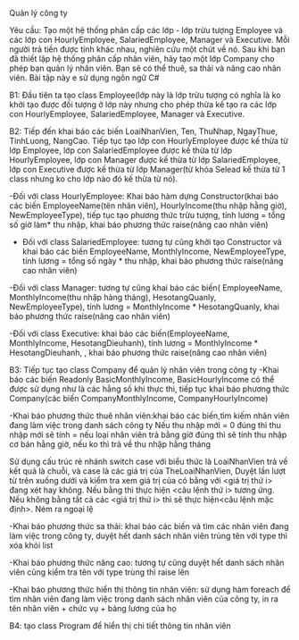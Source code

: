 Quản lý công ty

Yêu cầu: Tạo một hệ thống phân cấp các lớp - lớp trừu tượng Employee và các lớp con HourlyEmployee, SalariedEmployee, Manager và Executive. Mỗi người trả tiền được tính khác nhau, nghiên cứu một chút về nó. Sau khi bạn đã thiết lập hệ thống phân cấp nhân viên, hãy tạo một lớp Company cho phép bạn quản lý nhân viên. Bạn sẽ có thể thuê, sa thải và nâng cao nhân viên.
Bài tập này e sử dụng ngôn ngữ C#

B1: Đầu tiên ta tạo class Employee(lớp này là lớp trừu tượng có nghĩa là ko khởi tạo được đối tượng ở lớp này nhưng cho phép thừa kế tạo ra các lớp con HourlyEmployee, SalariedEmployee, Manager và Executive.

B2: Tiếp đến khai báo các biến LoaiNhanVien, Ten, ThuNhap, NgayThue, TinhLuong, NangCao. Tiếp tục tạo lớp con HourlyEmployee được kế thừa từ lớp Employee, lớp con SalariedEmployee được kế thừa từ lớp HourlyEmployee, lớp con Manager được kế thừa từ lớp SalariedEmployee, lớp con Executive được kế thừa từ lớp Manager(từ khóa Selead kế thừa từ 1 class nhưng ko cho lớp nào đó kế thừa từ nó). 

-Đối với class HourlyEmployee: Khai báo hàm dựng Constructor(khai báo các biến EmployeeName(tên nhân viên), HourlyIncome(thu nhập hằng giờ), NewEmployeeType), tiếp tục tạo phương thức trừu tượng, tính lương = tổng số giờ làm* thu nhập, khai báo phương thức raise(nâng cao nhân viên)

- Đối với class SalariedEmployee: tương tự cũng khởi tạo Constructor và khai báo các biến EmployeeName, MonthlyIncome, NewEmployeeType, tính lương = tổng số ngày * thu nhập, khai báo phương thức raise(nâng cao nhân viên)

-Đối với class Manager: tương tự cũng khai báo các biến( EmployeeName, MonthlyIncome(thu nhập hàng tháng), HesotangQuanly, NewEmployeeType), tính lương = MonthlyIncome * HesotangQuanly, khai báo phương thức raise(nâng cao nhân viên)

-Đối với class Executive: khai báo các biến(EmployeeName, MonthlyIncome, HesotangDieuhanh), tính lương = MonthlyIncome * HesotangDieuhanh, , khai báo phương thức raise(nâng cao nhân viên)

B3: Tiếp tục tạo class Company để quản lý nhân viên trong công ty
-Khai báo các biến Readonly BasicMonthlyIncome, BasicHourlyIncome có thể được sử dụng như là các hằng số khi thực thi, tiếp tục khai báo phương thức Company(các biến CompanyMonthlyIncome, CompanyHourlyIncome)

-Khai báo phương thức thuê nhân viên:khai báo các biến,tìm kiếm nhân viên đang làm việc trong danh sách công ty
Nếu thu nhập mới = 0 đúng thì thu nhập mới sẽ tính = nếu loại nhân viên trả bằng giờ đúng thì sẽ tính thu nhập cơ bản hằng giờ, nếu ko thì trả về thu nhập hằng tháng 

Sử dụng cấu trúc rẻ nhánh switch case với biểu thức là LoaiNhanVien trả về kết quả là chuỗi, và case là các giá trị của TheLoaiNhanVien, Duyệt lần lượt từ trên xuống dưới và kiểm tra xem giá trị của <LoaiNhanVien> có bằng với <giá trị thứ i> đang xét hay không. Nếu bằng thì thực hiện <câu lệnh thứ i> tương ứng. Nếu không bằng tất cả các <giá trị thứ i> thì sẽ thực hiện<câu lệnh mặc định>. Ném ra ngoại lệ

-Khai báo phương thức sa thải: khai báo các biến và tìm các nhân viên đang làm việc trong công ty, duyệt hết danh sách nhân viên trùng tên với type  thì xóa khỏi list

-Khai báo phương thức nâng cao: tương tự cũng duyệt hết danh sách nhân viên cũng kiểm tra tên với type trùng thì raise lên

-Khai báo phương thức hiển thị thông tin nhân viên: sử dụng hàm foreach để tìm nhân viên đang làm việc trong danh sách nhân viên của công ty, in ra tên nhân viên + chức vụ + bảng lương của họ

B4: tạo class Program để hiển thị chi tiết thông tin nhân viên



